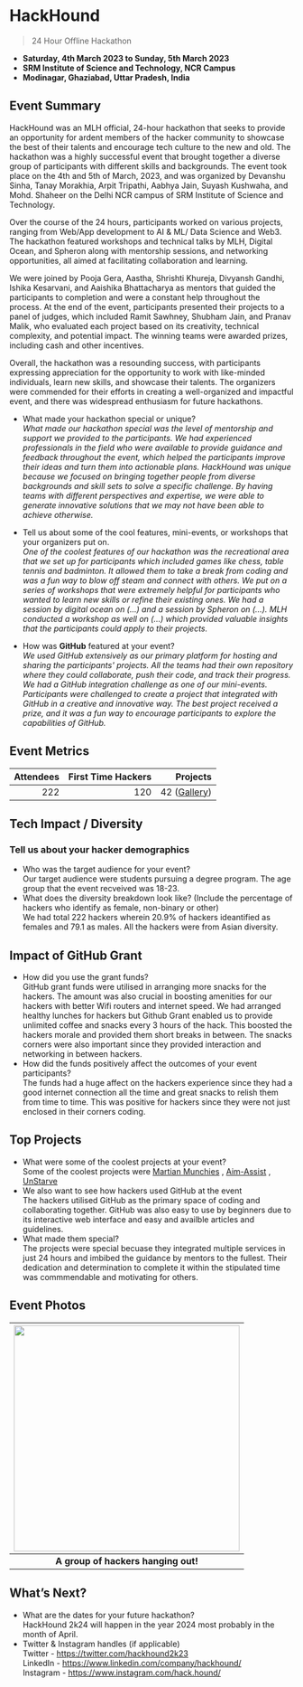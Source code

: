 # HackHound
> 24 Hour Offline Hackathon <br>
 - **Saturday, 4th March 2023 to Sunday, 5th March 2023** 
 - **SRM Institute of Science and Technology, NCR Campus**
 - **Modinagar, Ghaziabad, Uttar Pradesh, India**  

## Event Summary

HackHound was an MLH official, 24-hour hackathon that seeks to provide an opportunity for ardent members of the hacker community to showcase the best of their talents and encourage tech culture to the new and old.
The hackathon was a highly successful event that brought together a diverse group of participants with different skills and backgrounds. The event took place on the 4th and 5th of March, 2023, and was organized by Devanshu Sinha, Tanay Morakhia, Arpit Tripathi, Aabhya Jain, Suyash Kushwaha, and Mohd. Shaheer on the Delhi NCR campus of SRM Institute of Science and Technology.

Over the course of the 24 hours, participants worked on various projects, ranging from Web/App development to AI & ML/ Data Science and Web3. The hackathon featured workshops and technical talks by MLH, Digital Ocean, and Spheron along with mentorship sessions, and networking opportunities, all aimed at facilitating collaboration and learning.

We were joined by Pooja Gera, Aastha, Shrishti Khureja, Divyansh Gandhi, Ishika Kesarvani, and Aaishika Bhattacharya as mentors that guided the participants to completion and were a constant help throughout the process. 
At the end of the event, participants presented their projects to a panel of judges, which included Ramit Sawhney, Shubham Jain, and Pranav Malik, who evaluated each project based on its creativity, technical complexity, and potential impact. The winning teams were awarded prizes, including cash and other incentives.

Overall, the hackathon was a resounding success, with participants expressing appreciation for the opportunity to work with like-minded individuals, learn new skills, and showcase their talents. The organizers were commended for their efforts in creating a well-organized and impactful event, and there was widespread enthusiasm for future hackathons.


- What made your hackathon special or unique? <br>
_What made our hackathon special was the level of mentorship and support we provided to the participants. We had experienced professionals in the field who were available to provide guidance and feedback throughout the event, which helped the participants improve their ideas and turn them into actionable plans.
HackHound was unique because we focused on bringing together people from diverse backgrounds and skill sets to solve a specific challenge. By having teams with different perspectives and expertise, we were able to generate innovative solutions that we may not have been able to achieve otherwise._

- Tell us about some of the cool features, mini-events, or workshops that your organizers put on. <br>
_One of the coolest features of our hackathon was the recreational  area that we set up for participants which included games like chess, table tennis and badminton. It allowed them to take a break from coding and was a fun way to blow off steam and connect with others.
We put on a series of workshops that were extremely helpful for participants who wanted to learn new skills or refine their existing ones. We had a session by digital ocean on (…) and a session by Spheron on (…). MLH conducted a workshop as well on (…) which  provided valuable insights that the participants could apply to their projects._

- How was **GitHub** featured at your event? <br>
_We used GitHub extensively as our primary platform for hosting and sharing the participants' projects. All the teams had their own repository where they could collaborate, push their code, and track their progress.
We had a GitHub integration challenge as one of our mini-events. Participants were challenged to create a project that integrated with GitHub in a creative and innovative way. The best project received a prize, and it was a fun way to encourage participants to explore the capabilities of GitHub._ 


## Event Metrics 

| Attendees |First Time Hackers| Projects|
|---------------:|--------------:|------------:|
  |222|120|42 ([Gallery](https://hackhound.devfolio.co/projects))| 

## Tech Impact / Diversity 

### Tell us about your hacker demographics
 - Who was the target audience for your event? <br> 
  Our target audience were students pursuing a degree program. The age group that the event recveived was 18-23.
 - What does the diversity breakdown look like? (Include the percentage of hackers who identify as female, non-binary or other) <br>
   We had total 222 hackers wherein 20.9% of hackers ideantified as females and 79.1 as males. All the hackers were from Asian diversity.


## Impact of GitHub Grant
- How did you use the grant funds? <br>
 GitHub grant funds were utilised in arranging more snacks for the hackers. The amount was also crucial in boosting amenities for our hackers with better Wifi routers and internet speed. We had arranged healthy lunches for hackers but Github Grant enabled us to provide unlimited coffee and snacks every 3 hours of the hack. This boosted the hackers morale and provided them short breaks in between. The snacks corners were also important since they provided interaction and networking in between hackers. 
- How did the funds positively affect the outcomes of your event participants? <br>
 The funds had a huge affect on the hackers experience since they had a good internet connection all the time and great snacks to relish them from time to time. This was positive for hackers since they were not just enclosed in their corners coding.
## Top Projects

- What were some of the coolest projects at your event? <br> 
Some of the coolest projects were [Martian Munchies](https://devfolio.co/projects/martian-munchies-49b4) , [Aim-Assist](https://devfolio.co/projects/aimassist-08f9) , [UnStarve](https://devfolio.co/projects/aimassist-08f9)
- We also want to see how hackers used GitHub at the event <br>
 The hackers utilised GitHub as the primary space of coding and collaborating together. GitHub was also easy to use by beginners due to its interactive web interface and easy and availble articles and guidelines.
- What made them special? <br>
The projects were special becuase they integrated multiple services in just 24 hours and imbibed the guidance by mentors to the fullest. Their dedication and determination to complete it within the stipulated time was commmendable and motivating for others.

## Event Photos
| <img src="https://i1.wp.com/tecknoworks.com/wp-content/uploads/2020/01/hackathon-1.png" width="400" height="auto"> |
|:--:|
| <b> A group of hackers hanging out! </b>|



## What’s Next?
- What are the dates for your future hackathon? <br>
  HackHound 2k24 will happen in the year 2024 most probably in the month of April.
- Twitter & Instagram handles (if applicable)  
  Twitter - https://twitter.com/hackhound2k23 <br>
  LinkedIn - https://www.linkedin.com/company/hackhound/ <br>
  Instagram - https://www.instagram.com/hack.hound/
